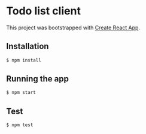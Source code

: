 # Todo list client

This project was bootstrapped with [Create React App](https://github.com/facebook/create-react-app).

## Installation

```bash
$ npm install
```

## Running the app

```bash
$ npm start
```

## Test

```bash
$ npm test
```

